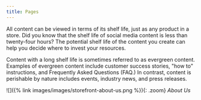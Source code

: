 ```yaml
---
title: Pages
---
```


All content can be viewed in terms of its shelf life, just as any product in a store. Did you know that the shelf life of social media content is less than twenty-four hours? The potential shelf life of the content you create can help you decide where to invest your resources.

Content with a long shelf life is sometimes referred to as evergreen content. Examples of evergreen content include customer success stories, "how to" instructions, and Frequently Asked Questions (FAQ.) In contrast, content is perishable by nature includes events, industry news, and press releases.

![]({% link images/images/storefront-about-us.png %}){: .zoom}
_About Us_
